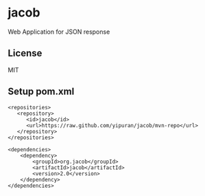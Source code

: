 # jacob
Web Application  for JSON response

## License
MIT

## Setup pom.xml
```
<repositories>
   <repository>
      <id>jacob</id>
      <url>https://raw.github.com/yipuran/jacob/mvn-repo</url>
   </repository>
</repositories>

<dependencies>
    <dependency>
        <groupId>org.jacob</groupId>
        <artifactId>jacob</artifactId>
        <version>2.0</version>
    </dependency>
</dependencies>

```
